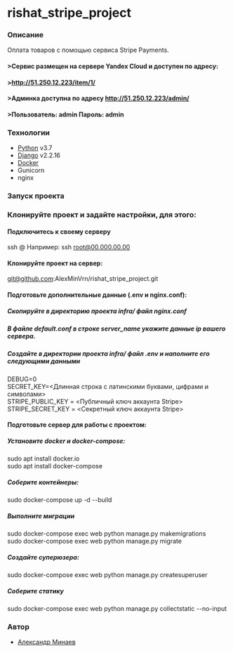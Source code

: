 # rishat_stripe_project

### Описание
Оплата товаров с помощью сервиса Stripe Payments.
#### >Сервис размещен на сервере Yandex Cloud и доступен по адресу:
#### >http://51.250.12.223/item/1/  
#### >Админка доступна по адресу http://51.250.12.223/admin/  
#### >Пользователь: admin Пароль: admin

### Технологии
- [Python] v3.7
- [Django] v2.2.16
- [Docker]
- Gunicorn
- nginx
### Запуск проекта
### Клонируйте проект и задайте настройки, для этого:

#### Подключитесь к своему серверу
ssh <server user>@<server IP>
Например: ssh root@00.000.00.00

#### Клонируйте проект на сервер:
git@github.com:AlexMinVrn/rishat_stripe_project.git

#### Подготовьте дополнительные данные (.env и nginx.conf):

##### Скопируйте в директорию проекта infra/ файл nginx.conf 

##### В файле default.conf в строке server_name укажите данные ip вашего сервера.

##### Создайте в директории проекта infra/ файл .env и наполните его следующими данными
DEBUG=0  
SECRET_KEY=<Длинная строка с латинскими буквами, цифрами и символами>  
STRIPE_PUBLIC_KEY = <Публичный ключ аккаунта Stripe>  
STRIPE_SECRET_KEY = <Секретный ключ аккаунта Stripe>  

#### Подготовьте сервер для работы с проектом:

##### Установите docker и docker-compose:
sudo apt install docker.io  
sudo apt install docker-compose

##### Соберите контейнеры:

sudo docker-compose up -d --build

##### Выполните миграции
sudo docker-compose exec web python manage.py makemigrations  
sudo docker-compose exec web python manage.py migrate

##### Создайте суперюзера:
sudo docker-compose exec web python manage.py createsuperuser

##### Cоберите статику
sudo docker-compose exec web python manage.py collectstatic --no-input


### Автор
- [Александр Минаев]

[//]: # 
  [Python]: <https://www.python.org>
  [Django]: <https://www.djangoproject.com>
  [Docker]: <https://www.docker.com>
  [Александр Минаев]: <https://github.com/AlexMinVrn>
